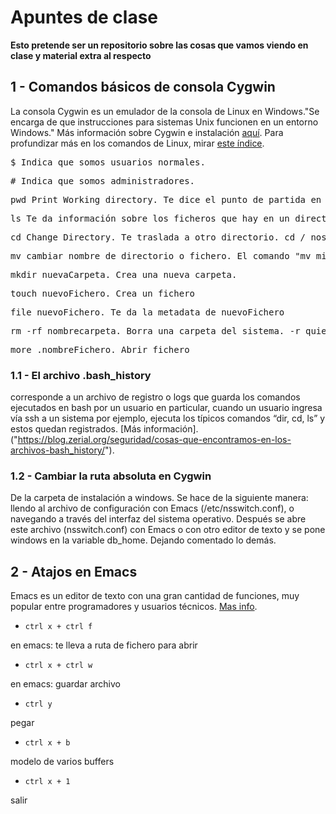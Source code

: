 # Apuntes de clase

**Esto pretende ser un repositorio sobre las cosas que vamos viendo en clase y material extra al respecto**

## 1 - Comandos básicos de consola Cygwin

La consola Cygwin es un emulador de la consola de Linux en Windows."Se encarga de que instrucciones para sistemas Unix funcionen en un entorno Windows." Más información sobre Cygwin e instalación [aquí](https://fuubar.wordpress.com/2014/01/14/cygwin-creyendome-un-chico-linux-en-windows-parte-i./). Para profundizar más en los comandos de Linux, mirar [este índice]("http://ss64.com/bash/").

   <pre>$ Indica que somos usuarios normales.</pre>
   <pre># Indica que somos administradores.</pre>
   <pre>pwd Print Working directory. Te dice el punto de partida en la estructura de ficheros</pre>
   <pre>ls Te da información sobre los ficheros que hay en un directorio</pre>
   <pre>cd Change Directory. Te traslada a otro directorio. cd / nos lleva a la raíz del sistema.</pre>
  <pre>mv cambiar nombre de directorio o fichero. El comando "mv mitexto.txt mitextoNuevo.txt" Cambiara el nombre del fichero mitexto por el otro.</pre>
   <pre>mkdir nuevaCarpeta. Crea una nueva carpeta.</pre>
   <pre>touch nuevoFichero. Crea un fichero</pre>
   <pre>file nuevoFichero. Te da la metadata de nuevoFichero</pre>
   <pre>rm -rf nombrecarpeta. Borra una carpeta del sistema. -r quiere decir que se borre todo el contenido de la carpeta. -f quiere decir que se borre absolutamente del sistema.</pre>
   <pre>more .nombreFichero. Abrir fichero</pre>
### 1.1 - El archivo .bash_history
corresponde a un archivo de registro o logs que guarda los comandos ejecutados en bash por un usuario en particular, cuando un usuario ingresa vía ssh a un sistema por ejemplo, ejecuta los típicos comandos “dir, cd, ls” y estos quedan registrados. [Más información].("https://blog.zerial.org/seguridad/cosas-que-encontramos-en-los-archivos-bash_history/").

### 1.2 - Cambiar la ruta absoluta en Cygwin
De la carpeta de instalación a windows. Se hace de la siguiente manera: llendo al archivo de configuración con Emacs (/etc/nsswitch.conf), o navegando a través del interfaz del sistema operativo. Después se abre este archivo (nsswitch.conf) con Emacs o con otro editor de texto y se pone windows en la variable db_home. Dejando comentado lo demás.

## 2 - Atajos en Emacs
Emacs es un editor de texto con una gran cantidad de funciones, muy popular entre programadores y usuarios técnicos. [Mas info]("https://es.wikipedia.org/wiki/Emacs").
*     ctrl x + ctrl f
en emacs: te lleva a ruta de fichero para abrir
*     ctrl x + ctrl w
en emacs: guardar archivo
*     ctrl y
pegar
*     ctrl x + b
modelo de varios buffers
*     ctrl x + 1
salir
   





